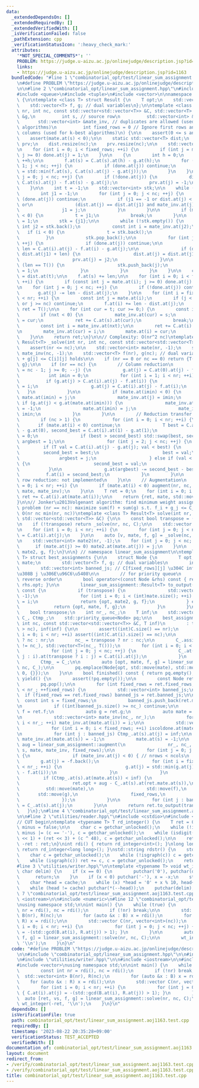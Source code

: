 ```yaml
---
data:
  _extendedDependsOn: []
  _extendedRequiredBy: []
  _extendedVerifiedWith: []
  _isVerificationFailed: false
  _pathExtension: cpp
  _verificationStatusIcon: ':heavy_check_mark:'
  attributes:
    '*NOT_SPECIAL_COMMENTS*': ''
    PROBLEM: https://judge.u-aizu.ac.jp/onlinejudge/description.jsp?id=1163
    links:
    - https://judge.u-aizu.ac.jp/onlinejudge/description.jsp?id=1163
  bundledCode: "#line 1 \"combinatorial_opt/test/linear_sum_assignment.aoj1163.test.cpp\"\
    \n#define PROBLEM \"https://judge.u-aizu.ac.jp/onlinejudge/description.jsp?id=1163\"\
    \n\n#line 2 \"combinatorial_opt/linear_sum_assignment.hpp\"\n#include <cassert>\n\
    #include <queue>\n#include <tuple>\n#include <vector>\n\nnamespace linear_sum_assignment\
    \ {\n\ntemplate <class T> struct Result {\n    T opt;\n    std::vector<int> mate;\n\
    \    std::vector<T> f, g; // dual variables\n};\n\ntemplate <class T>\nT augment(int\
    \ nr, int nc, const std::vector<std::vector<T>> &C, std::vector<T> &f, std::vector<T>\
    \ &g,\n          int s, // source row\n          std::vector<int> &mate,\n   \
    \       std::vector<int> &mate_inv, // duplicates are allowed (used for k-best\
    \ algorithms)\n          int fixed_rows = 0 // Ignore first rows and corresponding\
    \ columns (used for k-best algorithms)\n) {\n\n    assert(0 <= s and s < nr);\n\
    \    assert(mate.at(s) < 0);\n\n    static std::vector<T> dist;\n    static std::vector<int>\
    \ prv;\n    dist.resize(nc);\n    prv.resize(nc);\n\n    std::vector<bool> done(nc);\n\
    \n    for (int i = 0; i < fixed_rows; ++i) {\n        if (int j = mate.at(i);\
    \ j >= 0) done.at(j) = 1;\n    }\n\n    {\n        int h = 0;\n        while (done.at(h))\
    \ ++h;\n\n        f.at(s) = C.at(s).at(h) - g.at(h);\n        for (int j = h +\
    \ 1; j < nc; ++j) {\n            if (done.at(j)) continue;\n            f.at(s)\
    \ = std::min(f.at(s), C.at(s).at(j) - g.at(j));\n        }\n    }\n\n    for (int\
    \ j = 0; j < nc; ++j) {\n        if (!done.at(j)) {\n            dist.at(j) =\
    \ C.at(s).at(j) - f.at(s) - g.at(j);\n            prv.at(j) = -1;\n        }\n\
    \    }\n\n    int t = -1;\n    std::vector<int> stk;\n\n    while (t == -1) {\n\
    \        int j1 = -1;\n        for (int j = 0; j < nc; ++j) {\n            if\
    \ (done.at(j)) continue;\n            if (j1 == -1 or dist.at(j) < dist.at(j1)\
    \ or\n                (dist.at(j) == dist.at(j1) and mate_inv.at(j) < 0)) {\n\
    \                j1 = j;\n            }\n        }\n\n        if (mate_inv.at(j1)\
    \ < 0) {\n            t = j1;\n            break;\n        }\n\n        done.at(j1)\
    \ = 1;\n        stk = {j1};\n\n        while (!stk.empty()) {\n            const\
    \ int j2 = stk.back();\n            const int i = mate_inv.at(j2);\n         \
    \   if (i < 0) {\n                t = stk.back();\n                break;\n  \
    \          }\n            stk.pop_back();\n\n            for (int j = 0; j < nc;\
    \ ++j) {\n                if (done.at(j)) continue;\n\n                const T\
    \ len = C.at(i).at(j) - f.at(i) - g.at(j);\n\n                if (dist.at(j) >\
    \ dist.at(j1) + len) {\n                    dist.at(j) = dist.at(j1) + len;\n\
    \                    prv.at(j) = j2;\n                }\n\n                if\
    \ (len == T()) {\n                    stk.push_back(j);\n                    done.at(j)\
    \ = 1;\n                }\n            }\n        }\n    }\n\n    const T len\
    \ = dist.at(t);\n\n    f.at(s) += len;\n\n    for (int i = 0; i < fixed_rows;\
    \ ++i) {\n        if (const int j = mate.at(i); j >= 0) done.at(j) = 0;\n    }\n\
    \n    for (int j = 0; j < nc; ++j) {\n        if (!done.at(j)) continue;\n\n \
    \       g.at(j) -= len - dist.at(j);\n    }\n\n    for (int i = fixed_rows; i\
    \ < nr; ++i) {\n        const int j = mate.at(i);\n        if (j < 0 or !done.at(j)\
    \ or j >= nc) continue;\n        f.at(i) += len - dist.at(j);\n    }\n\n    T\
    \ ret = T();\n\n    for (int cur = t; cur >= 0;) {\n        const int nxt = prv.at(cur);\n\
    \        if (nxt < 0) {\n            mate_inv.at(cur) = s;\n            mate.at(s)\
    \ = cur;\n            ret += C.at(s).at(cur);\n            break;\n        }\n\
    \        const int i = mate_inv.at(nxt);\n\n        ret += C.at(i).at(cur) - C.at(i).at(nxt);\n\
    \n        mate_inv.at(cur) = i;\n        mate.at(i) = cur;\n        cur = nxt;\n\
    \    }\n\n    return ret;\n}\n\n// Complexity: O(nr^2 nc)\ntemplate <class T>\
    \ Result<T> _solve(int nr, int nc, const std::vector<std::vector<T>> &C) {\n\n\
    \    assert(nr <= nc);\n\n    std::vector<int> mate(nr, -1);\n    std::vector<int>\
    \ mate_inv(nc, -1);\n    std::vector<T> f(nr), g(nc); // dual variables, f[i]\
    \ + g[j] <= C[i][j] holds\n\n    if (nr == 0 or nc == 0) return {T(), mate, f,\
    \ g};\n\n    if (nr == nc) {\n        // Column reduction\n        for (int j\
    \ = nc - 1; j >= 0; --j) {\n            g.at(j) = C.at(0).at(j) - f.at(0);\n \
    \           int imin = 0;\n            for (int i = 1; i < nr; ++i) {\n      \
    \          if (g.at(j) > C.at(i).at(j) - f.at(i)) {\n                    imin\
    \ = i;\n                    g.at(j) = C.at(i).at(j) - f.at(i);\n             \
    \   }\n            }\n\n            if (mate.at(imin) < 0) {\n               \
    \ mate.at(imin) = j;\n                mate_inv.at(j) = imin;\n            } else\
    \ if (g.at(j) < g.at(mate.at(imin))) {\n                mate_inv.at(mate.at(imin))\
    \ = -1;\n                mate.at(imin) = j;\n                mate_inv.at(j) =\
    \ imin;\n            }\n        }\n\n        // Reduction transfer (can be omitted)\n\
    \        if (nc > 1) {\n            for (int i = 0; i < nr; ++i) {\n         \
    \       if (mate.at(i) < 0) continue;\n                T best = C.at(i).at(0)\
    \ - g.at(0), second_best = C.at(i).at(1) - g.at(1);\n                int argbest\
    \ = 0;\n                if (best > second_best) std::swap(best, second_best),\
    \ argbest = 1;\n\n                for (int j = 2; j < nc; ++j) {\n           \
    \         if (T val = C.at(i).at(j) - g.at(j); val < best) {\n               \
    \         second_best = best;\n                        best = val;\n         \
    \               argbest = j;\n                    } else if (val < second_best)\
    \ {\n                        second_best = val;\n                    }\n     \
    \           }\n\n                g.at(argbest) -= second_best - best;\n      \
    \          f.at(i) = second_best;\n            }\n        }\n\n        // Augmenting\
    \ row reduction: not implemented\n    }\n\n    // Augmentation\n    for (int i\
    \ = 0; i < nr; ++i) {\n        if (mate.at(i) < 0) augment(nr, nc, C, f, g, i,\
    \ mate, mate_inv);\n    }\n\n    T ret = 0;\n    for (int i = 0; i < nr; ++i)\
    \ ret += C.at(i).at(mate.at(i));\n\n    return {ret, mate, std::move(f), std::move(g)};\n\
    }\n\n// Jonker\u2013Volgenant algorithm: find minimum weight assignment\n// Dual\
    \ problem (nr == nc): maximize sum(f) + sum(g) s.t. f_i + g_j <= C_ij\n// Complexity:\
    \ O(nr nc min(nr, nc))\ntemplate <class T> Result<T> solve(int nr, int nc, const\
    \ std::vector<std::vector<T>> &C) {\n\n    const bool transpose = (nr > nc);\n\
    \n    if (!transpose) return _solve(nr, nc, C);\n\n    std::vector trans(nc, std::vector<T>(nr));\n\
    \n    for (int i = 0; i < nr; ++i) {\n        for (int j = 0; j < nc; ++j) trans.at(j).at(i)\
    \ = C.at(i).at(j);\n    }\n\n    auto [v, mate, f, g] = _solve(nc, nr, trans);\n\
    \n    std::vector<int> mate2(nr, -1);\n    for (int j = 0; j < nc; ++j) {\n  \
    \      if (mate.at(j) >= 0) mate2.at(mate.at(j)) = j;\n    }\n\n    return {v,\
    \ mate2, g, f};\n}\n\n} // namespace linear_sum_assignment\n\ntemplate <class\
    \ T> struct best_assignments {\n\n    struct Node {\n        T opt;\n        std::vector<int>\
    \ mate;\n        std::vector<T> f, g; // dual variables\n        int fixed_rows;\n\
    \        std::vector<int> banned_js; // C[fixed_rows][j] \u304C inf \u3068\u306A\
    \u308B j \u306E\u96C6\u5408\n\n        // for priority queue\n        // NOTE:\
    \ reverse order\n        bool operator<(const Node &rhs) const { return opt >\
    \ rhs.opt; }\n\n        linear_sum_assignment::Result<T> to_output(bool transpose)\
    \ const {\n            if (transpose) {\n                std::vector<int> mate2(g.size(),\
    \ -1);\n                for (int i = 0; i < (int)mate.size(); ++i) mate2.at(mate.at(i))\
    \ = i;\n                return {opt, mate2, g, f};\n            } else {\n   \
    \             return {opt, mate, f, g};\n            }\n        }\n    };\n\n\
    \    bool transpose;\n    int nr_, nc_;\n    T inf;\n    std::vector<std::vector<T>>\
    \ C_, Ctmp_;\n    std::priority_queue<Node> pq;\n\n    best_assignments(int nr,\
    \ int nc, const std::vector<std::vector<T>> &C, T inf)\n        : transpose(nr\
    \ > nc), inf(inf) {\n\n        assert((int)C.size() == nr);\n        for (int\
    \ i = 0; i < nr; ++i) assert((int)C.at(i).size() == nc);\n\n        nr_ = transpose\
    \ ? nc : nr;\n        nc_ = transpose ? nr : nc;\n\n        C_.assign(nr_ + (nr_\
    \ != nc_), std::vector<T>(nc_, T()));\n        for (int i = 0; i < nr; ++i) {\n\
    \            for (int j = 0; j < nc; ++j) {\n                C_.at(transpose ?\
    \ j : i).at(transpose ? i : j) = C.at(i).at(j);\n            }\n        }\n\n\
    \        Ctmp_ = C_;\n\n        auto [opt, mate, f, g] = linear_sum_assignment::solve(C_.size(),\
    \ nc, C_);\n\n        pq.emplace(Node{opt, std::move(mate), std::move(f), std::move(g),\
    \ 0, {}});\n    }\n\n    bool finished() const { return pq.empty(); }\n\n    linear_sum_assignment::Result<T>\
    \ yield() {\n        assert(!pq.empty());\n\n        const Node ret = pq.top();\n\
    \        pq.pop();\n\n        for (int fixed_rows = ret.fixed_rows; fixed_rows\
    \ < nr_; ++fixed_rows) {\n            std::vector<int> banned_js;\n          \
    \  if (fixed_rows == ret.fixed_rows) banned_js = ret.banned_js;\n\n          \
    \  const int s = fixed_rows;\n            banned_js.push_back(ret.mate.at(s));\n\
    \n            if ((int)banned_js.size() >= nc_) continue;\n\n            auto\
    \ f = ret.f;\n            auto g = ret.g;\n            auto mate = ret.mate;\n\
    \n            std::vector<int> mate_inv(nc_, nr_);\n            for (int i = 0;\
    \ i < nr_; ++i) mate_inv.at(mate.at(i)) = i;\n\n            std::vector<int> iscoldone(nc_);\n\
    \            for (int i = 0; i < fixed_rows; ++i) iscoldone.at(mate.at(i)) = 1;\n\
    \n            for (int j : banned_js) Ctmp_.at(s).at(j) = inf;\n\n           \
    \ mate_inv.at(mate.at(s)) = -1;\n            mate.at(s) = -1;\n\n            auto\
    \ aug = linear_sum_assignment::augment(\n                nr_, nc_, Ctmp_, f, g,\
    \ s, mate, mate_inv, fixed_rows);\n\n            for (int j = 0; j < nc_; ++j)\
    \ {\n                if (mate_inv.at(j) < 0) { // nrows < ncols\n            \
    \        g.at(j) = -f.back();\n                    for (int i = fixed_rows; i\
    \ < nr_; ++i) {\n                        g.at(j) = std::min(g.at(j), Ctmp_.at(i).at(j)\
    \ - f.at(i));\n                    }\n                }\n            }\n\n   \
    \         if (Ctmp_.at(s).at(mate.at(s)) < inf) {\n                pq.emplace(Node{\n\
    \                    ret.opt + aug - C_.at(s).at(ret.mate.at(s)),\n          \
    \          std::move(mate),\n                    std::move(f),\n             \
    \       std::move(g),\n                    fixed_rows,\n                    banned_js,\n\
    \                });\n            }\n\n            for (int j : banned_js) Ctmp_.at(s).at(j)\
    \ = C_.at(s).at(j);\n        }\n\n        return ret.to_output(transpose);\n \
    \   }\n};\n#line 4 \"combinatorial_opt/test/linear_sum_assignment.aoj1163.test.cpp\"\
    \n\n#line 2 \"utilities/reader.hpp\"\n#include <cstdio>\n#include <string>\n\n\
    // CUT begin\ntemplate <typename T> T rd_integer() {\n    T ret = 0;\n    bool\
    \ minus = false;\n\n    char c = getchar_unlocked();\n    while (!isdigit(c))\
    \ minus |= (c == '-'), c = getchar_unlocked();\n    while (isdigit(c)) ret = (ret\
    \ << 1) + (ret << 3) + (c ^ 48), c = getchar_unlocked();\n\n    return minus ?\
    \ -ret : ret;\n}\nint rdi() { return rd_integer<int>(); }\nlong long rdll() {\
    \ return rd_integer<long long>(); }\nstd::string rdstr() {\n    std::string ret;\n\
    \    char c = getchar_unlocked();\n    while (!isgraph(c)) c = getchar_unlocked();\n\
    \    while (isgraph(c)) ret += c, c = getchar_unlocked();\n    return ret;\n}\n\
    #line 3 \"utilities/writer.hpp\"\n\ntemplate <typename T> void wt_integer(T x,\
    \ char delim) {\n    if (x == 0) {\n        putchar('0'), putchar(delim);\n  \
    \      return;\n    }\n    if (x < 0) putchar('-'), x = -x;\n    static char cache[20];\n\
    \    char *head = cache;\n    while (x) *head = '0' + x % 10, head++, x /= 10;\n\
    \    while (head != cache) putchar(*(--head));\n    putchar(delim);\n}\n#line\
    \ 7 \"combinatorial_opt/test/linear_sum_assignment.aoj1163.test.cpp\"\n\n#include\
    \ <iostream>\n\n#include <numeric>\n#line 12 \"combinatorial_opt/test/linear_sum_assignment.aoj1163.test.cpp\"\
    \nusing namespace std;\n\nint main() {\n    while (true) {\n        const int\
    \ nr = rdi(), nc = rdi();\n        if (!nr) break;\n\n        std::vector<int>\
    \ B(nr), R(nc);\n        for (auto &x : B) x = rdi();\n        for (auto &x :\
    \ R) x = rdi();\n\n        std::vector C(nr, vector<int>(nc));\n        for (int\
    \ i = 0; i < nr; ++i) {\n            for (int j = 0; j < nc; ++j) { C.at(i).at(j)\
    \ = -(std::gcd(B.at(i), R.at(j)) > 1); }\n        }\n\n        auto [ret, vs,\
    \ f, g] = linear_sum_assignment::solve(nr, nc, C);\n\n        wt_integer(-ret,\
    \ '\\n');\n    }\n}\n"
  code: "#define PROBLEM \"https://judge.u-aizu.ac.jp/onlinejudge/description.jsp?id=1163\"\
    \n\n#include \"combinatorial_opt/linear_sum_assignment.hpp\"\n\n#include \"utilities/reader.hpp\"\
    \n#include \"utilities/writer.hpp\"\n\n#include <iostream>\n\n#include <numeric>\n\
    #include <vector>\nusing namespace std;\n\nint main() {\n    while (true) {\n\
    \        const int nr = rdi(), nc = rdi();\n        if (!nr) break;\n\n      \
    \  std::vector<int> B(nr), R(nc);\n        for (auto &x : B) x = rdi();\n    \
    \    for (auto &x : R) x = rdi();\n\n        std::vector C(nr, vector<int>(nc));\n\
    \        for (int i = 0; i < nr; ++i) {\n            for (int j = 0; j < nc; ++j)\
    \ { C.at(i).at(j) = -(std::gcd(B.at(i), R.at(j)) > 1); }\n        }\n\n      \
    \  auto [ret, vs, f, g] = linear_sum_assignment::solve(nr, nc, C);\n\n       \
    \ wt_integer(-ret, '\\n');\n    }\n}\n"
  dependsOn: []
  isVerificationFile: true
  path: combinatorial_opt/test/linear_sum_assignment.aoj1163.test.cpp
  requiredBy: []
  timestamp: '2023-08-22 20:35:28+09:00'
  verificationStatus: TEST_ACCEPTED
  verifiedWith: []
documentation_of: combinatorial_opt/test/linear_sum_assignment.aoj1163.test.cpp
layout: document
redirect_from:
- /verify/combinatorial_opt/test/linear_sum_assignment.aoj1163.test.cpp
- /verify/combinatorial_opt/test/linear_sum_assignment.aoj1163.test.cpp.html
title: combinatorial_opt/test/linear_sum_assignment.aoj1163.test.cpp
---
```

